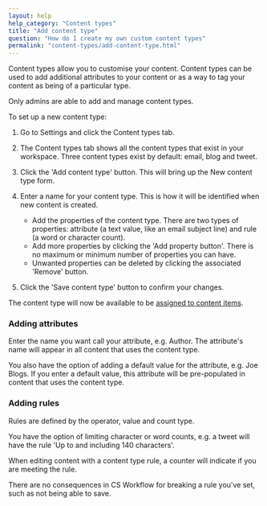 ```yaml
---
layout: help
help_category: "Content types"
title: "Add content type"
question: "How do I create my own custom content types"
permalink: "content-types/add-content-type.html"
---
```


Content types allow you to customise your content. Content types can be
used to add additional attributes to your content or as a way to tag
your content as being of a particular type.

Only admins are able to add and manage content types.

To set up a new content type:

1.  Go to Settings and click the Content types tab.
2.  The Content types tab shows all the content types that exist in your
    workspace. Three content types exist by default: email, blog and
    tweet.
3.  Click the \'Add content type\' button. This will bring up the New
    content type form.
4.  Enter a name for your content type. This is how it will be
    identified when new content is created.
    * Add the properties of the content type. There are two types of
      properties: attribute (a text value, like an email subject line)
      and rule (a word or character count).
    * Add more properties by clicking the \'Add property button\'. There
      is no maximum or minimum number of properties you can have.
    * Unwanted properties can be deleted by clicking the associated
      \'Remove\' button.

5.  Click the \'Save content type\' button to confirm your changes.

The content type will now be available to be [assigned to content items](/help/content/change-content-content-type.html).

###  Adding attributes

Enter the name you want call your attribute, e.g. Author. The
attribute\'s name will appear in all content that uses the content type.

You also have the option of adding a default value for the attribute,
e.g. Joe Blogs. If you enter a default value, this attribute will be
pre-populated in content that uses the content type.

###  Adding rules

Rules are defined by the operator, value and count type.

You have the option of limiting character or word counts, e.g. a tweet
will have the rule \'Up to and including 140 characters\'.

When editing content with a content type rule, a counter will indicate
if you are meeting the rule.

There are no consequences in CS Workflow for breaking a rule you\'ve
set, such as not being able to save.

